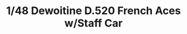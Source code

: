 ---
layout: product
title: "1/48 Dewoitine D.520 French Aces w/Staff Car"
price: "5800" 
desc: "Maketa"
img_path: "/assets/img/TAM61109.webp"
brand: "Tamiya"
available: false
special_offer: false
new: false
soon: false
cat: "010000"
subcat: "010300"
subsubcat: "0N/A"
sifra: "TAM61109"
popular: false
---